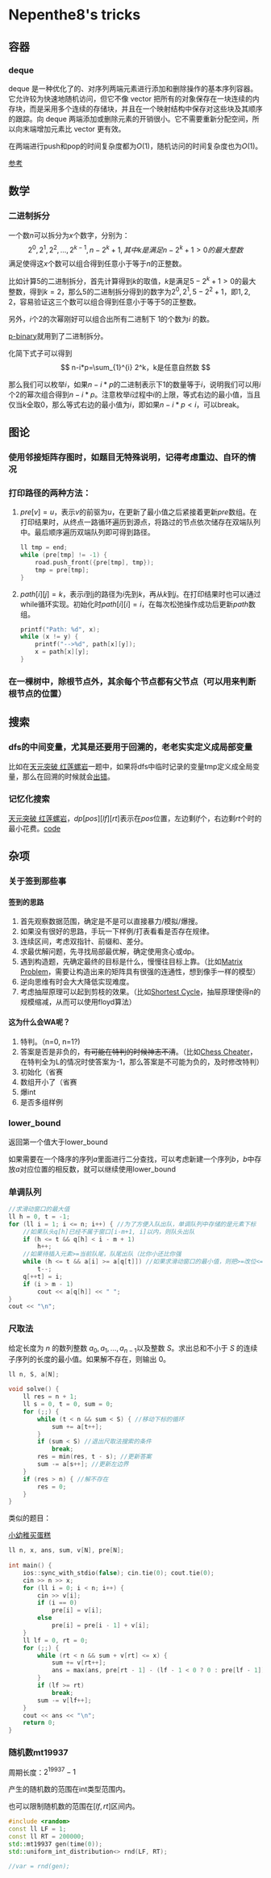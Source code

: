 # Nepenthe8's tricks

## 容器

### deque

deque 是一种优化了的、对序列两端元素进行添加和删除操作的基本序列容器。它允许较为快速地随机访问，但它不像 vector 把所有的对象保存在一块连续的内存块，而是采用多个连续的存储块，并且在一个映射结构中保存对这些块及其顺序的跟踪。向 deque 两端添加或删除元素的开销很小。它不需要重新分配空间，所以向末端增加元素比 vector 更有效。

在两端进行push和pop的时间复杂度都为$O(1)$，随机访问的时间复杂度也为$O(1)$。

[参考](https://blog.csdn.net/like_that/article/details/98446479)

## 数学

### 二进制拆分
一个数$n$可以拆分为$x$个数字，分别为：
$$
    2^0,2^1,2^2,...,2^{k - 1},n-2^k+1, 其中k是满足n-2^k+1>0的最大整数
$$
满足使得这$x$个数可以组合得到任意小于等于$n$的正整数。

比如计算$5$的二进制拆分，首先计算得到$k$的取值，$k$是满足$5 - 2^k + 1 > 0$的最大整数，得到$k=2$，那么$5$的二进制拆分得到的数字为$2^0,2^1,5-2^2+1$，即$1,2,2$，容易验证这三个数可以组合得到任意小于等于$5$的正整数。

另外，$i$个$2$的次幂刚好可以组合出所有二进制下 $1$的个数为$i$ 的数。

[p-binary](https://codeforces.com/problemset/problem/1247/C)就用到了二进制拆分。

化简下式子可以得到
$$
    n-i*p=\sum_{1}^{i} 2^k，k是任意自然数
$$

那么我们可以枚举$i$，如果$n - i * p$的二进制表示下$1$的数量等于$i$，说明我们可以用$i$个$2$的幂次组合得到$n - i * p$。注意枚举$i$过程中$i$的上限，等式右边的最小值，当且仅当$k$全取$0$，那么等式右边的最小值为$i$，即如果$n - i * p < i$，可以break。


## 图论

### 使用邻接矩阵存图时，如题目无特殊说明，记得考虑重边、自环的情况

### 打印路径的两种方法：

1. $pre[v] = u$，表示$v$的前驱为$u$，在更新了最小值之后紧接着更新$pre$数组。在打印结果时，从终点一路循环遍历到源点，将路过的节点依次储存在双端队列中。最后顺序遍历双端队列即可得到路径。

   ~~~c++
   ll tmp = end;
   while (pre[tmp] != -1) {
       road.push_front({pre[tmp], tmp});
       tmp = pre[tmp];
   }
   ~~~

   

2. $path[i][j] = k$，表示$i$到j的路径为$i$先到$k$，再从$k$到$j$。在打印结果时也可以通过while循环实现。初始化时$path[i][i] = i$，在每次松弛操作成功后更新$path$数组。

   ~~~c++
   printf("Path: %d", x);
   while (x != y) {
       printf("-->%d", path[x][y]);
       x = path[x][y];
   }
   ~~~

### 在一棵树中，除根节点外，其余每个节点都有父节点（可以用来判断根节点的位置）

## 搜索

### dfs的中间变量，尤其是还要用于回溯的，老老实实定义成局部变量

比如在[天元突破 红莲螺岩](https://ac.nowcoder.com/acm/contest/16976/F)一题中，如果将dfs中临时记录的变量tmp定义成全局变量，那么在回溯的时候就会[出错](https://ac.nowcoder.com/acm/contest/view-submission?submissionId=47957932)。

### 记忆化搜索

[天元突破 红莲螺岩](https://ac.nowcoder.com/acm/contest/16976/F)，$dp[pos][lf][rt]$表示在$pos$位置，左边剩$lf$个，右边剩$rt$个时的最小花费。[code](https://ac.nowcoder.com/acm/contest/view-submission?submissionId=47958190)

## 杂项

### 关于签到那些事

#### 签到的思路
1. 首先观察数据范围，确定是不是可以直接暴力/模拟/爆搜。
2. 如果没有很好的思路，手玩一下样例/打表看看是否存在规律。
3. 连续区间，考虑双指针、前缀和、差分。
4. 求最优解问题，先寻找局部最优解，确定使用贪心或dp。
5. 遇到构造题，先确定最终的目标是什么，慢慢往目标上靠。（比如[Matrix Problem](https://ac.nowcoder.com/acm/contest/16092/M)，需要让构造出来的矩阵具有很强的连通性，想到像手一样的模型）
6. 逆向思维有时会大大降低实现难度。
7. 考虑抽屉原理可以起到剪枝的效果。（比如[Shortest Cycle](https://codeforces.com/contest/1206/problem/D)，抽屉原理使得n的规模缩减，从而可以使用floyd算法）

#### 这为什么会WA呢？
1. 特判。（n=0, n=1?)
2. 答案是否是非负的，~~有可能在特判的时候神志不清~~。（比如[Chess Cheater](https://codeforces.com/contest/1427/submission/118950139)，在特判全为L的情况时使答案为-1，那么答案是不可能为负的，及时修改特判）
3. 初始化（省赛
4. 数组开小了（省赛
5. 爆int
6. 是否多组样例

### lower_bound
返回第一个值大于lower_bound

如果需要在一个降序的序列$a$里面进行二分查找，可以考虑新建一个序列$b$，$b$中存放$a$对应位置的相反数，就可以继续使用lower_bound

### 单调队列

~~~c++
//求滑动窗口的最大值
ll h = 0, t = -1;
for (ll i = 1; i <= n; i++) { //为了方便入队出队，单调队列中存储的是元素下标
    //如果队头q[h]已经不属于窗口[i-m+1, i]以内，则队头出队
    if (h <= t && q[h] < i - m + 1)
        h++;
    //如果待插入元素>=当前队尾，队尾出队（比你小还比你强
    while (h <= t && a[i] >= a[q[t]]) //如果求滑动窗口的最小值，则把>=改位<=
        t--;
    q[++t] = i;
    if (i > m - 1)
        cout << a[q[h]] << " ";
}
cout << "\n";
~~~

### 尺取法

给定长度为 $n$ 的数列整数 $a_0,a_1,…,a_{n-1}$以及整数 $S$。求出总和不小于 $S$ 的连续子序列的长度的最小值。如果解不存在，则输出 0。

~~~c++
ll n, S, a[N];

void solve() {
    ll res = n + 1;
    ll s = 0, t = 0, sum = 0;
    for (;;) {
        while (t < n && sum < S) { //移动下标的循环
            sum += a[t++];
        }
        if (sum < S) //退出尺取法搜索的条件
            break;
        res = min(res, t - s); //更新答案
        sum -= a[s++]; //更新左边界
    }
    if (res > n) { //解不存在
        res = 0;
    }
}
~~~

类似的题目：

[小幼稚买蛋糕](https://ac.nowcoder.com/acm/contest/16976/I)

~~~c++
ll n, x, ans, sum, v[N], pre[N];
 
int main() {
    ios::sync_with_stdio(false); cin.tie(0); cout.tie(0);
    cin >> n >> x;
    for (ll i = 0; i < n; i++) {
        cin >> v[i];
        if (i == 0)
            pre[i] = v[i];
        else
            pre[i] = pre[i - 1] + v[i];
    }
    ll lf = 0, rt = 0;
    for (;;) {
        while (rt < n && sum + v[rt] <= x) {
            sum += v[rt++];
            ans = max(ans, pre[rt - 1] - (lf - 1 < 0 ? 0 : pre[lf - 1]));
        }
        if (lf >= rt)
            break;
        sum -= v[lf++];
    }
    cout << ans << "\n";
    return 0;
}
~~~

### 随机数mt19937

周期长度：$2^{19937}-1$

产生的随机数的范围在int类型范围内。

也可以限制随机数的范围在$[lf, rt]$区间内。

~~~c++
#include <random>
const ll LF = 1;
const ll RT = 200000;
std::mt19937 gen(time(0));
std::uniform_int_distribution<> rnd(LF, RT);

//var = rnd(gen);
~~~